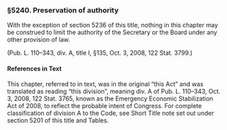 ### §5240. Preservation of authority ###

With the exception of section 5236 of this title, nothing in this chapter may be construed to limit the authority of the Secretary or the Board under any other provision of law.

(Pub. L. 110–343, div. A, title I, §135, Oct. 3, 2008, 122 Stat. 3799.)

#### References in Text ####

This chapter, referred to in text, was in the original “this Act” and was translated as reading “this division”, meaning div. A of Pub. L. 110–343, Oct. 3, 2008, 122 Stat. 3765, known as the Emergency Economic Stabilization Act of 2008, to reflect the probable intent of Congress. For complete classification of division A to the Code, see Short Title note set out under section 5201 of this title and Tables.